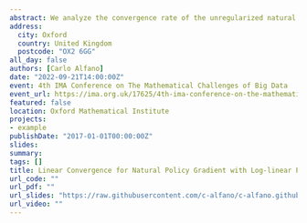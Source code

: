 ```yaml
---
abstract: We analyze the convergence rate of the unregularized natural policy gradient algorithm with log-linear policy parametrizations in infinite-horizon discounted Markov decision processes. In the deterministic case, when the Q-value is known and can be approximated by a linear combination of a known feature function up to a bias error, we show that a geometrically-increasing step size yields a linear convergence rate towards an optimal policy. We then consider the sample-based case, when the best representation of the Q- value function among linear combinations of a known feature function is known up to an estimation error. In this setting, we show that the algorithm enjoys the same linear guarantees as in the deterministic case up to an error term that depends on the estimation error, the bias error, and the condition number of the feature covariance matrix. Our results build upon the general framework of policy mirror descent and extend previous findings for the softmax tabular parametrization to the log-linear policy. 
address:
  city: Oxford
  country: United Kingdom
  postcode: "OX2 6GG"
all_day: false
authors: [Carlo Alfano]
date: "2022-09-21T14:00:00Z"
event: 4th IMA Conference on The Mathematical Challenges of Big Data
event_url: https://ima.org.uk/17625/4th-ima-conference-on-the-mathematical-challenges-of-big-data/
featured: false
location: Oxford Mathematical Institute
projects:
- example
publishDate: "2017-01-01T00:00:00Z"
slides:
summary:
tags: []
title: Linear Convergence for Natural Policy Gradient with Log-linear Policy Parametrization
url_code: ""
url_pdf: ""
url_slides: "https://raw.githubusercontent.com/c-alfano/c-alfano.github.io/main/uploads/Talks/Talk1.pdf"
url_video: ""
---
```

